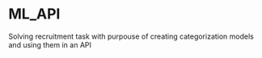 # ML_API
Solving recruitment task with purpouse of creating categorization models and using them in an API

